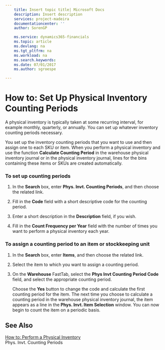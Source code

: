```yaml
---
    title: Insert topic title| Microsoft Docs
    description: Insert description
    services: project-madeira
    documentationcenter: ''
    author: SorenGP

    ms.service: dynamics365-financials
    ms.topic: article
    ms.devlang: na
    ms.tgt_pltfrm: na
    ms.workload: na
    ms.search.keywords:
    ms.date: 07/01/2017
    ms.author: sgroespe

---
```

# How to: Set Up Physical Inventory Counting Periods
A physical inventory is typically taken at some recurring interval, for example monthly, quarterly, or annually. You can set up whatever inventory counting periods necessary.  
  
 You set up the inventory counting periods that you want to use and then assign one to each SKU or item. When you perform a physical inventory and use the function **Calculate Counting Period** in the warehouse physical inventory journal or in the physical inventory journal, lines for the bins containing these items or SKUs are created automatically.  
  
### To set up counting periods  
  
1.  In the **Search** box, enter **Phys. Invt. Counting Periods**, and then choose the related link.  
  
2.  Fill in the **Code** field with a short descriptive code for the counting period.  
  
3.  Enter a short description in the **Description** field, if you wish.  
  
4.  Fill in the **Count Frequency per Year** field with the number of times you want to perform a physical inventory each year.  
  
### To assign a counting period to an item or stockkeeping unit  
  
1.  In the **Search** box, enter **Items**, and then choose the related link.  
  
2.  Select the item to which you want to assign a counting period.  
  
3.  On the **Warehouse** FastTab, select the **Phys Invt Counting Period Code** field, and select the appropriate counting period.  
  
     Choose the **Yes** button to change the code and calculate the first counting period for the item. The next time you choose to calculate a counting period in the warehouse physical inventory journal, the item appears as a line in the **Phys. Invt. Item Selection** window. You can now begin to count the item on a periodic basis.  
  
## See Also  
 [How to: Perform a Physical Inventory](../how-to-perform-a-physical-inventory.md)   
 Phys. Invt. Counting Periods